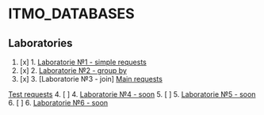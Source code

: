 # ITMO_DATABASES
## Laboratories

1. [x] 1. [Laboratorie №1 - simple requests](https://github.com/ew0s/ITMO_DATABASES/tree/master/LABS/LAB1%20-%20Simple%20requests)
2. [x] 2. [Laboratorie №2 - group by](https://github.com/ew0s/ITMO_DATABASES/tree/master/LABS/LAB2%20-%20Group%20by)
3. [x] 3. [Laboratorie №3 - join]
 [Main requests](https://github.com/ew0s/ITMO_DATABASES/tree/master/LABS/LAB3%20-%20JOIN/MAIN%20TASKS)

 [Test requests](https://github.com/ew0s/ITMO_DATABASES/tree/master/LABS/LAB3%20-%20JOIN/TEST%20TASKS)
4. [ ] 4. [Laboratorie №4 - soon](#)
5. [ ] 5. [Laboratorie №5 - soon](#)
6. [ ] 6. [Laboratorie №6 - soon](#)
